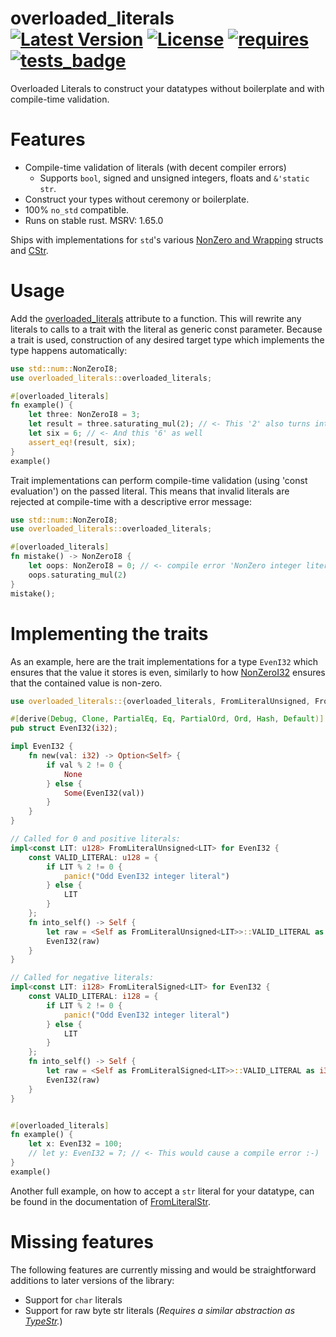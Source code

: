 # overloaded_literals &emsp; [![Latest Version]][crates.io] [![License]][license path] [![requires]][Rust] [![tests_badge]][tests_url]

[Latest Version]: https://img.shields.io/crates/v/overloaded_literals.svg
[crates.io]: https://crates.io/crates/overloaded_literals
[License]: https://img.shields.io/badge/license-MIT-blue.svg
[license path]: https://github.com/qqwy/rust-overloaded_literals/blob/main/LICENSE
[requires]: https://img.shields.io/badge/rustc-1.65+-lightgray.svg
[Rust]: https://rust-lang.org/
[tests_badge]: https://github.com/Qqwy/rust-overloaded_literals/actions/workflows/tests.yml/badge.svg
[tests_url]: https://github.com/Qqwy/rust-overloaded_literals/actions/workflows/tests.yml
Overloaded Literals to construct your datatypes without boilerplate and with compile-time validation.

# Features
- Compile-time validation of literals (with decent compiler errors)
  - Supports `bool`, signed and unsigned integers, floats and `&'static str`.
- Construct your types without ceremony or boilerplate.
- 100% `no_std` compatible.
- Runs on stable rust. MSRV: 1.65.0

Ships with implementations for `std`'s various [NonZero and Wrapping](https://doc.rust-lang.org/stable/std/num/index.html) structs and [CStr](https://doc.rust-lang.org/stable/std/ffi/struct.CStr.html).

# Usage
Add the [overloaded_literals](https://docs.rs/overloaded_literals/latest/overloaded_literals/macro.overloaded_literals.html) attribute to a function.
This will rewrite any literals to calls to a trait with the literal as generic const parameter.
Because a trait is used, construction of any desired target type which implements the type happens automatically:

```rust
use std::num::NonZeroI8;
use overloaded_literals::overloaded_literals;

#[overloaded_literals]
fn example() {
    let three: NonZeroI8 = 3;
    let result = three.saturating_mul(2); // <- This '2' also turns into a `NonZero` automatically because of the signature of `saturating_mul`.
    let six = 6; // <- And this '6' as well
    assert_eq!(result, six);
}
example()
```

Trait implementations can perform compile-time validation  (using 'const evaluation') on the passed literal.
This means that invalid literals are rejected at compile-time with a descriptive error message:

```rust compile_fail
use std::num::NonZeroI8;
use overloaded_literals::overloaded_literals;

#[overloaded_literals]
fn mistake() -> NonZeroI8 {
    let oops: NonZeroI8 = 0; // <- compile error 'NonZero integer literal was 0'.
    oops.saturating_mul(2)
}
mistake();
```

# Implementing the traits
As an example, here are the trait implementations for a type `EvenI32` which ensures that the value it stores is even, similarly to how [NonZeroI32](https://doc.rust-lang.org/stable/std/num/struct.NonZeroI32.html) ensures that the contained value is non-zero.

```rust
use overloaded_literals::{overloaded_literals, FromLiteralUnsigned, FromLiteralSigned};

#[derive(Debug, Clone, PartialEq, Eq, PartialOrd, Ord, Hash, Default)]
pub struct EvenI32(i32);

impl EvenI32 {
    fn new(val: i32) -> Option<Self> {
        if val % 2 != 0 {
            None
        } else {
            Some(EvenI32(val))
        }
    }
}

// Called for 0 and positive literals:
impl<const LIT: u128> FromLiteralUnsigned<LIT> for EvenI32 {
    const VALID_LITERAL: u128 = {
        if LIT % 2 != 0 {
            panic!("Odd EvenI32 integer literal")
        } else {
            LIT
        }
    };
    fn into_self() -> Self {
        let raw = <Self as FromLiteralUnsigned<LIT>>::VALID_LITERAL as i32;
        EvenI32(raw)
    }
}

// Called for negative literals:
impl<const LIT: i128> FromLiteralSigned<LIT> for EvenI32 {
    const VALID_LITERAL: i128 = {
        if LIT % 2 != 0 {
            panic!("Odd EvenI32 integer literal")
        } else {
            LIT
        }
    };
    fn into_self() -> Self {
        let raw = <Self as FromLiteralSigned<LIT>>::VALID_LITERAL as i32;
        EvenI32(raw)
    }
}


#[overloaded_literals]
fn example() {
    let x: EvenI32 = 100;
    // let y: EvenI32 = 7; // <- This would cause a compile error :-)
}
example()
```

Another full example, on how to accept a `str` literal for your datatype, can be found in the documentation of  [FromLiteralStr](https://docs.rs/overloaded_literals/latest/overloaded_literals/trait.FromLiteralStr.html).

# Missing features
The following features are currently missing and would be straightforward additions to later versions of the library:
- Support for `char` literals
- Support for raw byte str literals (_Requires a similar abstraction as [TypeStr](https://docs.rs/overloaded_literals/latest/overloaded_literals/type_str/trait.TypeStr.html)._)
